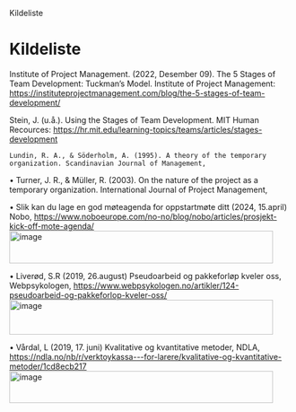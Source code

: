 Kildeliste
# Kildeliste

Institute of Project Management. (2022, Desember 09). The 5 Stages of Team Development: Tuckman’s Model. Institute of Project Management: https://instituteprojectmanagement.com/blog/the-5-stages-of-team-development/ 

Stein, J. (u.å.). Using the Stages of Team Development. MIT Human Recources: https://hr.mit.edu/learning-topics/teams/articles/stages-development 

	Lundin, R. A., & Söderholm, A. (1995). A theory of the temporary organization. Scandinavian Journal of Management,
   
• Turner, J. R., & Müller, R. (2003). On the nature of the project as a temporary organization. International Journal of Project Management,

•	Slik kan du lage en god møteagenda for oppstartmøte ditt (2024, 15.april) Nobo, https://www.noboeurope.com/no-no/blog/nobo/articles/prosjekt-kick-off-mote-agenda/<img width="470" height="58" alt="image" src="https://github.com/user-attachments/assets/26929731-76db-4fe1-8758-5f18e6371937" />

•	Liverød, S.R (2019, 26.august) Pseudoarbeid og pakkeforløp kveler oss, Webpsykologen, https://www.webpsykologen.no/artikler/124-pseudoarbeid-og-pakkeforlop-kveler-oss/<img width="470" height="62" alt="image" src="https://github.com/user-attachments/assets/5b831a8a-792b-4e6c-9b4f-557781eb3fe3" />

•	Vårdal, L (2019, 17. juni) Kvalitative og kvantitative metoder, NDLA, https://ndla.no/nb/r/verktoykassa---for-larere/kvalitative-og-kvantitative-metoder/1cd8ecb217<img width="470" height="57" alt="image" src="https://github.com/user-attachments/assets/a238eb21-4166-4872-a01c-d4be03af1438" />


